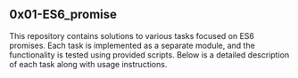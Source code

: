 ## 0x01-ES6_promise

This repository contains solutions to various tasks focused on ES6 promises. Each task is implemented as a separate module, and the functionality is tested using provided scripts. Below is a detailed description of each task along with usage instructions.
